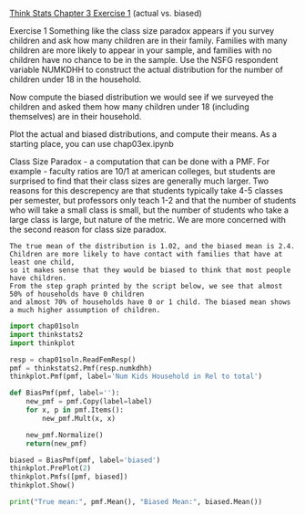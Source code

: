 [Think Stats Chapter 3 Exercise 1](http://greenteapress.com/thinkstats2/html/thinkstats2004.html#toc31) (actual vs. biased)

Exercise 1   Something like the class size paradox appears if you survey children and ask how many children are in their family. Families with many children are more likely to appear in your sample, and families with no children have no chance to be in the sample.
Use the NSFG respondent variable NUMKDHH to construct the actual distribution for the number of children under 18 in the household.

Now compute the biased distribution we would see if we surveyed the children and asked them how many children under 18 (including themselves) are in their household.

Plot the actual and biased distributions, and compute their means. As a starting place, you can use chap03ex.ipynb


Class Size Paradox - a computation that can be done with a PMF. For example - faculty ratios are 10/1 at american colleges, but students are surprised to find that their class sizes are generally much larger. Two reasons for this descrepency are that students typically take 4-5 classes per semester, but professors only teach 1-2 and that the number of students who will take a small class is small, but the number of students who take a large class is large, but nature of the metric. We are more concerned with the second reason for class size paradox.

```
The true mean of the distribution is 1.02, and the biased mean is 2.4. 
Children are more likely to have contact with families that have at least one child, 
so it makes sense that they would be biased to think that most people have children. 
From the step graph printed by the script below, we see that almost 50% of households have 0 children 
and almost 70% of households have 0 or 1 child. The biased mean shows a much higher assumption of children.  
```


```python
import chap01soln
import thinkstats2
import thinkplot

resp = chap01soln.ReadFemResp()
pmf = thinkstats2.Pmf(resp.numkdhh)
thinkplot.Pmf(pmf, label='Num Kids Household in Rel to total')

def BiasPmf(pmf, label=''):
	new_pmf = pmf.Copy(label=label)
	for x, p in pmf.Items():
		new_pmf.Mult(x, x)

	new_pmf.Normalize()
	return(new_pmf)

biased = BiasPmf(pmf, label='biased')
thinkplot.PrePlot(2)
thinkplot.Pmfs([pmf, biased])
thinkplot.Show()

print("True mean:", pmf.Mean(), "Biased Mean:", biased.Mean())
